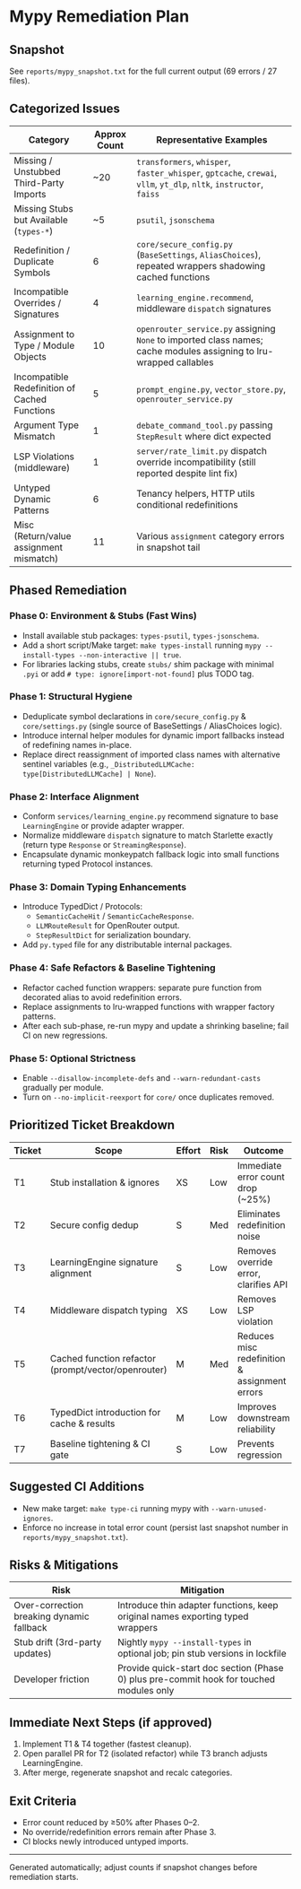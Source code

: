 # Mypy Remediation Plan

## Snapshot

See `reports/mypy_snapshot.txt` for the full current output (69 errors / 27 files).

## Categorized Issues

| Category | Approx Count | Representative Examples |
|----------|--------------|-------------------------|
| Missing / Unstubbed Third-Party Imports | ~20 | `transformers`, `whisper`, `faster_whisper`, `gptcache`, `crewai`, `vllm`, `yt_dlp`, `nltk`, `instructor`, `faiss` |
| Missing Stubs but Available (`types-*`) | ~5 | `psutil`, `jsonschema` |
| Redefinition / Duplicate Symbols | 6 | `core/secure_config.py` (`BaseSettings`, `AliasChoices`), repeated wrappers shadowing cached functions |
| Incompatible Overrides / Signatures | 4 | `learning_engine.recommend`, middleware `dispatch` signatures |
| Assignment to Type / Module Objects | 10 | `openrouter_service.py` assigning `None` to imported class names; cache modules assigning to lru-wrapped callables |
| Incompatible Redefinition of Cached Functions | 5 | `prompt_engine.py`, `vector_store.py`, `openrouter_service.py` |
| Argument Type Mismatch | 1 | `debate_command_tool.py` passing `StepResult` where dict expected |
| LSP Violations (middleware) | 1 | `server/rate_limit.py` dispatch override incompatibility (still reported despite lint fix) |
| Untyped Dynamic Patterns | 6 | Tenancy helpers, HTTP utils conditional redefinitions |
| Misc (Return/value assignment mismatch) | 11 | Various `assignment` category errors in snapshot tail |

## Phased Remediation

### Phase 0: Environment & Stubs (Fast Wins)

- Install available stub packages: `types-psutil`, `types-jsonschema`.
- Add a short script/Make target: `make types-install` running `mypy --install-types --non-interactive || true`.
- For libraries lacking stubs, create `stubs/` shim package with minimal `.pyi` or add `# type: ignore[import-not-found]` plus TODO tag.

### Phase 1: Structural Hygiene

- Deduplicate symbol declarations in `core/secure_config.py` & `core/settings.py` (single source of BaseSettings / AliasChoices logic).
- Introduce internal helper modules for dynamic import fallbacks instead of redefining names in-place.
- Replace direct reassignment of imported class names with alternative sentinel variables (e.g., `_DistributedLLMCache: type[DistributedLLMCache] | None`).

### Phase 2: Interface Alignment

- Conform `services/learning_engine.py` recommend signature to base `LearningEngine` or provide adapter wrapper.
- Normalize middleware `dispatch` signature to match Starlette exactly (return type `Response` or `StreamingResponse`).
- Encapsulate dynamic monkeypatch fallback logic into small functions returning typed Protocol instances.

### Phase 3: Domain Typing Enhancements

- Introduce TypedDict / Protocols:
  - `SemanticCacheHit` / `SemanticCacheResponse`.
  - `LLMRouteResult` for OpenRouter output.
  - `StepResultDict` for serialization boundary.
- Add `py.typed` file for any distributable internal packages.

### Phase 4: Safe Refactors & Baseline Tightening

- Refactor cached function wrappers: separate pure function from decorated alias to avoid redefinition errors.
- Replace assignments to lru-wrapped functions with wrapper factory patterns.
- After each sub-phase, re-run mypy and update a shrinking baseline; fail CI on new regressions.

### Phase 5: Optional Strictness

- Enable `--disallow-incomplete-defs` and `--warn-redundant-casts` gradually per module.
- Turn on `--no-implicit-reexport` for `core/` once duplicates removed.

## Prioritized Ticket Breakdown

| Ticket | Scope | Effort | Risk | Outcome |
|--------|-------|--------|------|---------|
| T1 | Stub installation & ignores | XS | Low | Immediate error count drop (~25%) |
| T2 | Secure config dedup | S | Med | Eliminates redefinition noise |
| T3 | LearningEngine signature alignment | S | Low | Removes override error, clarifies API |
| T4 | Middleware dispatch typing | XS | Low | Removes LSP violation |
| T5 | Cached function refactor (prompt/vector/openrouter) | M | Med | Reduces misc redefinition & assignment errors |
| T6 | TypedDict introduction for cache & results | M | Low | Improves downstream reliability |
| T7 | Baseline tightening & CI gate | S | Low | Prevents regression |

## Suggested CI Additions

- New make target: `make type-ci` running mypy with `--warn-unused-ignores`.
- Enforce no increase in total error count (persist last snapshot number in `reports/mypy_snapshot.txt`).

## Risks & Mitigations

| Risk | Mitigation |
|------|------------|
| Over-correction breaking dynamic fallback | Introduce thin adapter functions, keep original names exporting typed wrappers |
| Stub drift (3rd-party updates) | Nightly `mypy --install-types` in optional job; pin stub versions in lockfile |
| Developer friction | Provide quick-start doc section (Phase 0) plus pre-commit hook for touched modules only |

## Immediate Next Steps (if approved)

1. Implement T1 & T4 together (fastest cleanup).
1. Open parallel PR for T2 (isolated refactor) while T3 branch adjusts LearningEngine.
1. After merge, regenerate snapshot and recalc categories.

## Exit Criteria

- Error count reduced by ≥50% after Phases 0–2.
- No override/redefinition errors remain after Phase 3.
- CI blocks newly introduced untyped imports.

---

Generated automatically; adjust counts if snapshot changes before remediation starts.
